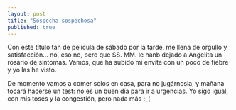 ```yaml
---
layout: post
title: "Sospecha sospechosa"
published: true
---
```


Con este título tan de película de sábado por la tarde, me llena de orgullo y satisfacción... no, eso no, pero que SS. MM. le hanb dejado a Angelita un rosario de síntomas. Vamos, que ha subido mi envite con un poco de fiebre y yo las he visto.

De momento vamos a comer solos en casa, para no jugárnosla, y mañana tocará hacerse un test: no es un buen día para ir a urgencias. Yo sigo igual, con mis toses y la congestión, pero nada más :\_(
